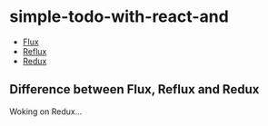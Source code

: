 # simple-todo-with-react-and

- [Flux](https://github.com/L-movingon/simple-todo-with-react-and/tree/master/flux)
- [Reflux](https://github.com/L-movingon/simple-todo-with-react-and/tree/master/reflux)
- [Redux](https://github.com/L-movingon/simple-todo-with-react-and/tree/master/redux)

## Difference between Flux, Reflux and Redux

Woking on Redux...
